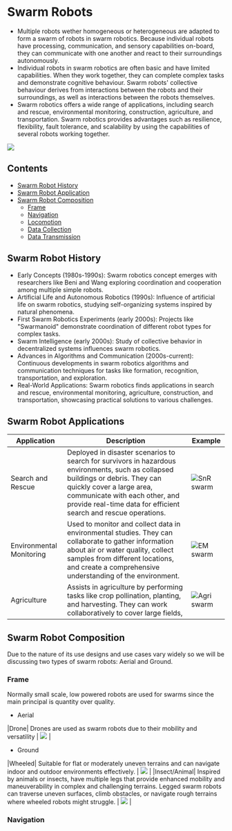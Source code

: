 # Swarm Robots

- Multiple robots wether homogeneous or heterogeneous are adapted to form a swarm of robots in swarm robotics. Because individual robots have processing, communication, and sensory capabilities on-board, they can communicate with one another and react to their surroundings autonomously.
- Individual robots in swarm robotics are often basic and have limited capabilities. When they work together, they can complete complex tasks and demonstrate cognitive behaviour. Swarm robots' collective behaviour derives from interactions between the robots and their surroundings, as well as interactions between the robots themselves.
- Swarm robotics offers a wide range of applications, including search and rescue, environmental monitoring, construction, agriculture, and transportation. Swarm robotics provides advantages such as resilience, flexibility, fault tolerance, and scalability by using the capabilities of several robots working together.

![](https://media.wired.com/photos/59324a2044db296121d6a21b/3:2/w_1280%2Cc_limit/rubenstein1HR-660.jpg)

## Contents

- [Swarm Robot History](#Swarm-Robot-History)
- [Swarm Robot Application](#Swarm-Robot-Applications)
- [Swarm Robot Composition](#Swarm-Robot-Composition)
  - [Frame](#Frame)
  - [Navigation](#Navigation)
  - [Locomotion](#Locomotion)
  - [Data Collection](#[Data-Collection)
  - [Data Transmission](#Data-Transmission)


## Swarm Robot History

- Early Concepts (1980s-1990s): Swarm robotics concept emerges with researchers like Beni and Wang exploring coordination and cooperation among multiple simple robots.
- Artificial Life and Autonomous Robotics (1990s): Influence of artificial life on swarm robotics, studying self-organizing systems inspired by natural phenomena.
- First Swarm Robotics Experiments (early 2000s): Projects like "Swarmanoid" demonstrate coordination of different robot types for complex tasks.
- Swarm Intelligence (early 2000s): Study of collective behavior in decentralized systems influences swarm robotics.
- Advances in Algorithms and Communication (2000s-current): Continuous developments in swarm robotics algorithms and communication techniques for tasks like formation, recognition, transportation, and exploration.
- Real-World Applications: Swarm robotics finds applications in search and rescue, environmental monitoring, agriculture, construction, and transportation, showcasing practical solutions to various challenges.

## Swarm Robot Applications

|Application|Description|Example|
|---|---|---|
|Search and Rescue| Deployed in disaster scenarios to search for survivors in hazardous environments, such as collapsed buildings or debris. They can quickly cover a large area, communicate with each other, and provide real-time data for efficient search and rescue operations. | ![SnR swarm](https://external-content.duckduckgo.com/iu/?u=http%3A%2F%2Fmedia1.s-nbcnews.com%2Fj%2Fnewscms%2F2014_04%2F138586%2F140124-rescue-robots-flocking-drones-main_3cf3128f7e1d3ca21d307cd526589731.nbcnews-fp-1240-520.jpg&f=1&nofb=1&ipt=8f42cf52c0c56e578cc6228aa451f8e456782e798222b15fd58f92c8c5ad4492&ipo=images)|
|Environmental Monitoring| Used to monitor and collect data in environmental studies. They can collaborate to gather information about air or water quality, collect samples from different locations, and create a comprehensive understanding of the environment. | ![EM swarm](https://external-content.duckduckgo.com/iu/?u=http%3A%2F%2Frobohub.org%2Fwp-content%2Fuploads%2F2016%2F10%2F2-Saga-NOLABELS.jpg&f=1&nofb=1&ipt=e5d83d748eb7b81c9168f83ba25365e04088a440e9634e53e3c37f04152f47bb&ipo=images) |
|Agriculture| Assists in agriculture by performing tasks like crop pollination, planting, and harvesting. They can work collaboratively to cover large fields,  | ![Agri swarm](https://external-content.duckduckgo.com/iu/?u=https%3A%2F%2Ftse3.mm.bing.net%2Fth%3Fid%3DOIP.rOo15x7zaEjURxkI3IE0vQHaEJ%26pid%3DApi&f=1&ipt=ae2d84ea7122ed5b1837b82e66fa02ea4c6679c8a6704f313756444b4848c876&ipo=images) |

## Swarm Robot Composition

Due to the nature of its use designs and use cases vary widely so we will be discussing two types of swarm robots: Aerial and Ground.

### Frame

Normally small scale, low powered robots are used for swarms since the main principal is quantity over quality.

- Aerial

|Drone| Drones are used as swarm robots due to their mobility and versatility | ![](https://dp9eps5gd5xd0.cloudfront.net/images/Article_Images/ImageForArticle_4(1).jpg) | 

- Ground

|Wheeled| Suitable for flat or moderately uneven terrains and can navigate indoor and outdoor environments effectively. | ![](https://www.google.com/url?sa=i&url=https%3A%2F%2Fwww.latestgkgs.com%2Frobotarium-3860-a&psig=AOvVaw3eQt36-Zet1DxnzPOkj2OI&ust=1683984431707000&source=images&cd=vfe&ved=0CA4QjRxqFwoTCPjN6bLx7_4CFQAAAAAdAAAAABAD) |
|Insect/Animal|  Inspired by animals or insects, have multiple legs that provide enhanced mobility and maneuverability in complex and challenging terrains. Legged swarm robots can traverse uneven surfaces, climb obstacles, or navigate rough terrains where wheeled robots might struggle. | ![](https://cdn.sci.news/images/enlarge9/image_10180e-Four-Legged-Robots.jpg) |

### Navigation

